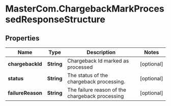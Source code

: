 # MasterCom.ChargebackMarkProcessedResponseStructure

## Properties

Name | Type | Description | Notes
------------ | ------------- | ------------- | -------------
**chargebackId** | **String** | Chargeback Id marked as processed | [optional] 
**status** | **String** | The status of the chargeback processing. | [optional] 
**failureReason** | **String** | The failure reason of the chargeback processing | [optional] 


